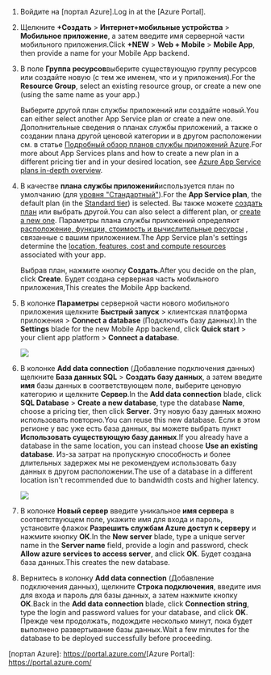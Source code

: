 1. <span data-ttu-id="7ea56-101">Войдите на [портал Azure].</span><span class="sxs-lookup"><span data-stu-id="7ea56-101">Log in at the [Azure Portal].</span></span>
2. <span data-ttu-id="7ea56-102">Щелкните **+Создать** > **Интернет+мобильные устройства** > **Мобильное приложение**, а затем введите имя серверной части мобильного приложения.</span><span class="sxs-lookup"><span data-stu-id="7ea56-102">Click **+NEW** > **Web + Mobile** > **Mobile App**, then provide a name for your Mobile App backend.</span></span>
3. <span data-ttu-id="7ea56-103">В поле **Группа ресурсов**выберите существующую группу ресурсов или создайте новую (с тем же именем, что и у приложения).</span><span class="sxs-lookup"><span data-stu-id="7ea56-103">For the **Resource Group**, select an existing resource group, or create a new one (using the same name as your app.)</span></span> 
   
    <span data-ttu-id="7ea56-104">Выберите другой план службы приложений или создайте новый.</span><span class="sxs-lookup"><span data-stu-id="7ea56-104">You can either select another App Service plan or create a new one.</span></span> <span data-ttu-id="7ea56-105">Дополнительные сведения о планах службы приложений, а также о создании плана другой ценовой категории и в другом расположении см. в статье [Подробный обзор планов службы приложений Azure](../articles/app-service/azure-web-sites-web-hosting-plans-in-depth-overview.md).</span><span class="sxs-lookup"><span data-stu-id="7ea56-105">For more about App Services plans and how to create a new plan in a different pricing tier and in your desired location, see [Azure App Service plans in-depth overview](../articles/app-service/azure-web-sites-web-hosting-plans-in-depth-overview.md).</span></span>
4. <span data-ttu-id="7ea56-106">В качестве **плана службы приложений**используется план по умолчанию (для [уровня "Стандартный"](https://azure.microsoft.com/pricing/details/app-service/)).</span><span class="sxs-lookup"><span data-stu-id="7ea56-106">For the **App Service plan**, the default plan (in the [Standard tier](https://azure.microsoft.com/pricing/details/app-service/)) is selected.</span></span> <span data-ttu-id="7ea56-107">Вы также можете [создать план](../articles/app-service/azure-web-sites-web-hosting-plans-in-depth-overview.md#create-an-app-service-plan) или выбрать другой.</span><span class="sxs-lookup"><span data-stu-id="7ea56-107">You can also  select a different plan, or [create a new one](../articles/app-service/azure-web-sites-web-hosting-plans-in-depth-overview.md#create-an-app-service-plan).</span></span> <span data-ttu-id="7ea56-108">Параметры плана службы приложений определяют [расположение, функции, стоимость и вычислительные ресурсы](https://azure.microsoft.com/pricing/details/app-service/) , связанные с вашим приложением.</span><span class="sxs-lookup"><span data-stu-id="7ea56-108">The App Service plan's settings determine the [location, features, cost and compute resources](https://azure.microsoft.com/pricing/details/app-service/) associated with your app.</span></span> 
   
    <span data-ttu-id="7ea56-109">Выбрав план, нажмите кнопку **Создать**.</span><span class="sxs-lookup"><span data-stu-id="7ea56-109">After you decide on the plan, click **Create**.</span></span> <span data-ttu-id="7ea56-110">Будет создана серверная часть мобильного приложения,</span><span class="sxs-lookup"><span data-stu-id="7ea56-110">This creates the Mobile App backend.</span></span> 
5. <span data-ttu-id="7ea56-111">В колонке **Параметры** серверной части нового мобильного приложения щелкните **Быстрый запуск** > клиентская платформа приложения > **Connect a database** (Подключить базу данных).</span><span class="sxs-lookup"><span data-stu-id="7ea56-111">In the **Settings** blade for the new Mobile App backend, click **Quick start** > your client app platform > **Connect a database**.</span></span> 
   
    ![](./media/app-service-mobile-dotnet-backend-create-new-service/dotnet-backend-create-data-connection.png)
6. <span data-ttu-id="7ea56-112">В колонке **Add data connection** (Добавление подключения данных) щелкните **База данных SQL** > **Создать базу данных**, а затем введите **имя** базы данных в соответствующем поле, выберите ценовую категорию и щелкните **Сервер**.</span><span class="sxs-lookup"><span data-stu-id="7ea56-112">In the **Add data connection** blade, click **SQL Database** > **Create a new database**, type the database **Name**, choose a pricing tier, then click **Server**.</span></span>  <span data-ttu-id="7ea56-113">Эту новую базу данных можно использовать повторно.</span><span class="sxs-lookup"><span data-stu-id="7ea56-113">You can reuse this new database.</span></span> <span data-ttu-id="7ea56-114">Если в этом регионе у вас уже есть база данных, вы можете выбрать пункт **Использовать существующую базу данных**.</span><span class="sxs-lookup"><span data-stu-id="7ea56-114">If you already have a database in the same location, you can instead choose **Use an existing database**.</span></span> <span data-ttu-id="7ea56-115">Из-за затрат на пропускную способность и более длительных задержек мы не рекомендуем использовать базу данных в другом расположении.</span><span class="sxs-lookup"><span data-stu-id="7ea56-115">The use of a database in a different location isn't recommended due to bandwidth costs and higher latency.</span></span>
   
    ![](./media/app-service-mobile-dotnet-backend-create-new-service/dotnet-backend-create-db.png)
7. <span data-ttu-id="7ea56-116">В колонке **Новый сервер** введите уникальное **имя сервера** в соответствующем поле, укажите имя для входа и пароль, установите флажок **Разрешить службам Azure доступ к серверу** и нажмите кнопку **ОК**.</span><span class="sxs-lookup"><span data-stu-id="7ea56-116">In the **New server** blade, type a unique server name in the **Server name** field, provide a login and password, check **Allow azure services to access server**, and click **OK**.</span></span> <span data-ttu-id="7ea56-117">Будет создана база данных.</span><span class="sxs-lookup"><span data-stu-id="7ea56-117">This creates the new database.</span></span>
8. <span data-ttu-id="7ea56-118">Вернитесь в колонку **Add data connection** (Добавление подключения данных), щелкните **Строка подключения**, введите имя для входа и пароль для базы данных, а затем нажмите кнопку **ОК**.</span><span class="sxs-lookup"><span data-stu-id="7ea56-118">Back in the **Add data connection** blade, click **Connection string**, type the login and password values for your database, and click **OK**.</span></span> <span data-ttu-id="7ea56-119">Прежде чем продолжать, подождите несколько минут, пока будет выполнено развертывание базы данных.</span><span class="sxs-lookup"><span data-stu-id="7ea56-119">Wait a few minutes for the database to be deployed successfully before proceeding.</span></span>

<!-- URLs. -->
<span data-ttu-id="7ea56-120">[портал Azure]: https://portal.azure.com/</span><span class="sxs-lookup"><span data-stu-id="7ea56-120">[Azure Portal]: https://portal.azure.com/</span></span>
